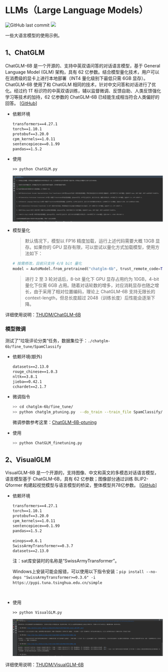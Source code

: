 # LLMs（Large Language Models）
![GitHub last commit](https://img.shields.io/github/last-commit/yaokui2018/LLM)
![](https://img.shields.io/badge/python-3.7-blue)

一些大语言模型的使用示例。

## 1、ChatGLM
ChatGLM-6B 是一个开源的、支持中英双语问答的对话语言模型，基于 General Language Model (GLM) 架构，具有 62 亿参数。结合模型量化技术，用户可以在消费级的显卡上进行本地部署（INT4 量化级别下最低只需 6GB 显存）。ChatGLM-6B 使用了和 ChatGLM 相同的技术，针对中文问答和对话进行了优化。经过约 1T 标识符的中英双语训练，辅以监督微调、反馈自助、人类反馈强化学习等技术的加持，62 亿参数的 ChatGLM-6B 已经能生成相当符合人类偏好的回答。
[[GitHub](https://github.com/THUDM/ChatGLM-6B)]
- 依赖环境
    ```  
  transformers==4.27.1
  torch==1.10.1
  protobuf==3.20.0
  cpm_kernels==1.0.11
  sentencepiece==0.1.99
  pandas==1.5.2
    ```
- 使用
  ```
  >> python ChatGLM.py
  ```
  ![chatglm 运行效果](imgs/chatglm.png)

- 模型量化
  > 默认情况下，模型以 FP16 精度加载，运行上述代码需要大概 13GB 显存。如果你的 GPU 显存有限，可以尝试以量化方式加载模型，使用方法如下：
  ```python
  # 按需修改，目前只支持 4/8 bit 量化
  model = AutoModel.from_pretrained("chatglm-6b", trust_remote_code=True).quantize(8).half().cuda()
  ```
  > 进行 2 至 3 轮对话后，8-bit 量化下 GPU 显存占用约为 10GB，4-bit 量化下仅需 6GB 占用。随着对话轮数的增多，对应消耗显存也随之增长，由于采用了相对位置编码，理论上 ChatGLM-6B 支持无限长的 context-length，但总长度超过 2048（训练长度）后性能会逐渐下降。
  

详细使用说明：[THUDM/ChatGLM-6B](https://github.com/THUDM/ChatGLM-6B)

### 模型微调
测试了”垃圾评论分类“任务，数据集位于：`./chatglm-6b/fine_tune/SpamClassify`
- 依赖环境(额外)
  ```  
  datasets==2.13.0
  rouge_chinese==1.0.3
  nltk==3.8.1
  jieba==0.42.1
  cchardet==2.1.7
  ```
- 微调指令
  ```bash
  >> cd chatglm-6b/fine_tune/
  >> python chatglm_ptuning.py  --do_train --train_file SpamClassify/train.json  --validation_file SpamClassify/dev.json --prompt_column  content --response_column label --overwrite_cache --model_name_or_path ..\\..\\chatglm-6b --output_dir output/spamclassify-chatglm-6b-pt-4-2e-2 --overwrite_output_dir --max_source_length 64 --max_target_length 64 --per_device_train_batch_size 1 --per_device_eval_batch_size 1 --gradient_accumulation_steps 16 --predict_with_generate --max_steps 300 --logging_steps 10 --save_steps 100 --learning_rate 2e-2 --pre_seq_len 128
  ```
  微调参数参考这里：[ChatGLM-6B-ptuning](https://github.com/THUDM/ChatGLM-6B/blob/main/ptuning/README.md)

- 使用
  ```bash
  >> python ChatGLM_finetuning.py
  ```


## 2、VisualGLM
VisualGLM-6B 是一个开源的，支持图像、中文和英文的多模态对话语言模型，语言模型基于 ChatGLM-6B，具有 62 亿参数；图像部分通过训练 BLIP2-Qformer 构建起视觉模型与语言模型的桥梁，整体模型共78亿参数。
[[GitHub](https://github.com/THUDM/VisualGLM-6B)]
- 依赖环境
    ```  
  transformers==4.27.1
  torch==1.10.1
  protobuf==3.20.0
  cpm_kernels==1.0.11
  sentencepiece==0.1.99
  pandas==1.5.2
  
  einops==0.6.1
  SwissArmyTransformer==0.3.7
  datasets==2.13.0
    ```
  注：sat库安装时的名称是“SwissArmyTransformer”。

  Windows上安装可能会报错，可以使用以下指令安装：`pip install --no-deps "SwissArmyTransformer>=0.3.6" -i https://pypi.tuna.tsinghua.edu.cn/simple`

  <br/>

- 使用
  ```
  >> python VisualGLM.py
  ```
  ![visualglm 运行效果](imgs/visualglm.png)

详细使用说明：[THUDM/VisualGLM-6B](https://github.com/THUDM/VisualGLM-6B)

